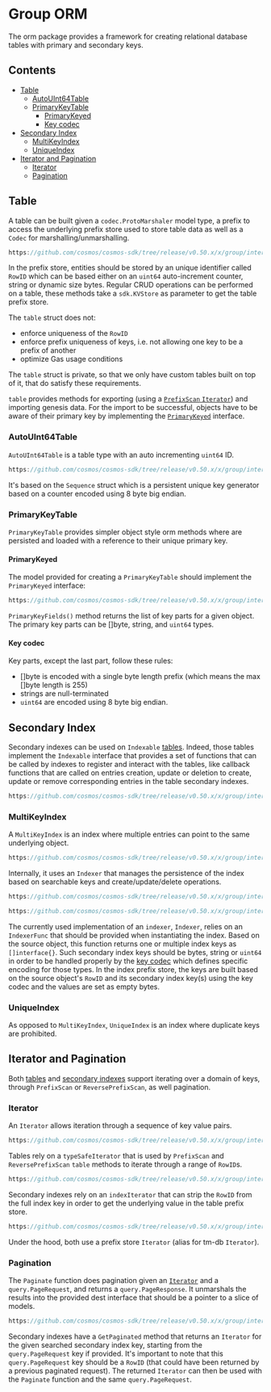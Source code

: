 # Group ORM

The orm package provides a framework for creating relational database tables with primary and secondary keys.

## Contents

* [Table](#table)
    * [AutoUInt64Table](#autouint64table)
    * [PrimaryKeyTable](#primarykeytable)
        * [PrimaryKeyed](#primarykeyed)
        * [Key codec](#key-codec)
* [Secondary Index](#secondary-index)
    * [MultiKeyIndex](#multikeyindex)
    * [UniqueIndex](#uniqueindex)
* [Iterator and Pagination](#iterator-and-pagination)
    * [Iterator](#iterator)
    * [Pagination](#pagination)

## Table

A table can be built given a `codec.ProtoMarshaler` model type, a prefix to access the underlying prefix store used to store table data as well as a `Codec` for marshalling/unmarshalling.

```go reference
https://github.com/cosmos/cosmos-sdk/tree/release/v0.50.x/x/group/internal/orm/table.go#L30-L36
```

In the prefix store, entities should be stored by an unique identifier called `RowID` which can be based either on an `uint64` auto-increment counter, string or dynamic size bytes.
Regular CRUD operations can be performed on a table, these methods take a `sdk.KVStore` as parameter to get the table prefix store.

The `table` struct does not:

* enforce uniqueness of the `RowID`
* enforce prefix uniqueness of keys, i.e. not allowing one key to be a prefix of another
* optimize Gas usage conditions

The `table` struct is private, so that we only have custom tables built on top of it, that do satisfy these requirements.

`table` provides methods for exporting (using a [`PrefixScan` `Iterator`](03_iterator_pagination.md#iterator)) and importing genesis data. For the import to be successful, objects have to be aware of their primary key by implementing the [`PrimaryKeyed`](#primarykeyed) interface.

### AutoUInt64Table

`AutoUInt64Table` is a table type with an auto incrementing `uint64` ID.

```go reference
https://github.com/cosmos/cosmos-sdk/tree/release/v0.50.x/x/group/internal/orm/auto_uint64.go#L15-L18
```

It's based on the `Sequence` struct which is a persistent unique key generator based on a counter encoded using 8 byte big endian.

### PrimaryKeyTable

`PrimaryKeyTable` provides simpler object style orm methods where are persisted and loaded with a reference to their unique primary key.

#### PrimaryKeyed

The model provided for creating a `PrimaryKeyTable` should implement the `PrimaryKeyed` interface:

```go reference
https://github.com/cosmos/cosmos-sdk/tree/release/v0.50.x/x/group/internal/orm/primary_key.go#L30-L44
```

`PrimaryKeyFields()` method returns the list of key parts for a given object.
The primary key parts can be []byte, string, and `uint64` types.

#### Key codec

Key parts, except the last part, follow these rules:

* []byte is encoded with a single byte length prefix (which means the max []byte length is 255)
* strings are null-terminated
* `uint64` are encoded using 8 byte big endian.

## Secondary Index

Secondary indexes can be used on `Indexable` [tables](01_table.md). Indeed, those tables implement the `Indexable` interface that provides a set of functions that can be called by indexes to register and interact with the tables, like callback functions that are called on entries creation, update or deletion to create, update or remove corresponding entries in the table secondary indexes.

```go reference
https://github.com/cosmos/cosmos-sdk/tree/release/v0.50.x/x/group/internal/orm/types.go#L88-L93
```

### MultiKeyIndex

A `MultiKeyIndex` is an index where multiple entries can point to the same underlying object.

```go reference
https://github.com/cosmos/cosmos-sdk/tree/release/v0.50.x/x/group/internal/orm/index.go#L26-L32
```

Internally, it uses an `Indexer` that manages the persistence of the index based on searchable keys and create/update/delete operations.

```go reference
https://github.com/cosmos/cosmos-sdk/tree/release/v0.50.x/x/group/internal/orm/index.go#L15-L20
```

```go reference
https://github.com/cosmos/cosmos-sdk/tree/release/v0.50.x/x/group/internal/orm/indexer.go#L15-L19
```

The currently used implementation of an `indexer`, `Indexer`, relies on an `IndexerFunc` that should be provided when instantiating the index. Based on the source object, this function returns one or multiple index keys as `[]interface{}`. Such secondary index keys should be bytes, string or `uint64` in order to be handled properly by the [key codec](01_table.md#key-codec) which defines specific encoding for those types.
In the index prefix store, the keys are built based on the source object's `RowID` and its secondary index key(s) using the key codec and the values are set as empty bytes.

### UniqueIndex

As opposed to `MultiKeyIndex`, `UniqueIndex` is an index where duplicate keys are prohibited.

## Iterator and Pagination

Both [tables](01_table.md) and [secondary indexes](02_secondary_index.md) support iterating over a domain of keys, through `PrefixScan` or `ReversePrefixScan`, as well pagination.

### Iterator

An `Iterator` allows iteration through a sequence of key value pairs.

```go reference
https://github.com/cosmos/cosmos-sdk/tree/release/v0.50.x/x/group/internal/orm/types.go#L77-L85
```

Tables rely on a `typeSafeIterator` that is used by `PrefixScan` and `ReversePrefixScan` `table` methods to iterate through a range of `RowID`s.

```go reference
https://github.com/cosmos/cosmos-sdk/tree/release/v0.50.x/x/group/internal/orm/table.go#L287-L291
```

Secondary indexes rely on an `indexIterator` that can strip the `RowID` from the full index key in order to get the underlying value in the table prefix store.

```go reference
https://github.com/cosmos/cosmos-sdk/tree/release/v0.50.x/x/group/internal/orm/index.go#L233-L239
```

Under the hood, both use a prefix store `Iterator` (alias for tm-db `Iterator`).

### Pagination

The `Paginate` function does pagination given an [`Iterator`](#iterator) and a `query.PageRequest`, and returns a `query.PageResponse`.
It unmarshals the results into the provided dest interface that should be a pointer to a slice of models.

```go reference
https://github.com/cosmos/cosmos-sdk/tree/release/v0.50.x/x/group/internal/orm/iterator.go#L102-L220
```

Secondary indexes have a `GetPaginated` method that returns an `Iterator` for the given searched secondary index key, starting from the `query.PageRequest` key if provided. It's important to note that this `query.PageRequest` key should be a `RowID` (that could have been returned by a previous paginated request). The returned `Iterator` can then be used with the `Paginate` function and the same `query.PageRequest`.
